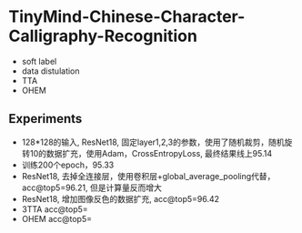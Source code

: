 # TinyMind-Chinese-Character-Calligraphy-Recognition

* soft label
* data distulation
* TTA
* OHEM


## Experiments
* 128\*128的输入, ResNet18, 固定layer1,2,3的参数，使用了随机裁剪，随机旋转10的数据扩充，使用Adam，CrossEntropyLoss, 最终结果线上95.14
* 训练200个epoch，95.33
* ResNet18, 去掉全连接层，使用卷积层+global_average_pooling代替，acc@top5=96.21, 但是计算量反而增大
* ResNet18, 增加图像反色的数据扩充, acc@top5=96.42
* 3TTA acc@top5=
* OHEM acc@top5=
